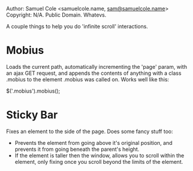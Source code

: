 Author: Samuel Cole <samuelcole.name, sam@samuelcole.name>
Copyright: N/A. Public Domain. Whatevs.

A couple things to help you do 'infinite scroll' interactions.

Mobius
======

Loads the current path, automatically incrementing the 'page' param, with an ajax
GET request, and appends the contents of anything with a class .mobius to the
element .mobius was called on. Works well like this:

$('.mobius').mobius();

Sticky Bar
==========

Fixes an element to the side of the page. Does some fancy stuff too:

- Prevents the element from going above it's original position, and prevents it
  from going beneath the parent's height.
- If the element is taller then the window, allows you to scroll within the
  element, only fixing once you scroll beyond the limits of the element.
